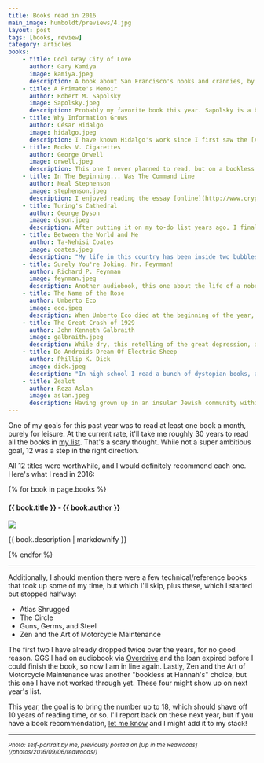 ```yaml
---
title: Books read in 2016
main_image: humboldt/previews/4.jpg
layout: post
tags: [books, review]
category: articles
books:
    - title: Cool Gray City of Love
      author: Gary Kamiya
      image: kamiya.jpeg
      description: A book about San Francisco's nooks and crannies, by a former cab driver/journalist who knows the city by heart. Traveling through time and space, Kamiya tells the history of the city through its booms and busts. At some point, I want to compile a list of all the locations mentioned in the book, and go experience them, one by one. In the meantime, I'd like to try out [this audio tour](https://www.detour.com/detours/san-francisco/cool-gray-city) narrated by the author.
    - title: A Primate's Memoir
      author: Robert M. Sapolsky
      image: Sapolsky.jpeg
      description: Probably my favorite book this year. Sapolsky is a biology professor at Stanford, where all students know him for his Human Behavioral Biology course (available on [YouTube](https://www.youtube.com/playlist?list=PL150326949691B199)). The book is non-fiction, but reads as a novel, as the author tells us of his time in Kenya, following a troop of baboons. The primates show all sorts of human-like behaviors, and Sapolsky shows us that they are not so different from us after all. Hilariously, he gives every animal a biblical name, which adds to the humorous and novelesque feel of the narration.
    - title: Why Information Grows
      author: César Hidalgo
      image: hidalgo.jpeg
      description: I have known Hidalgo's work since I first saw the [Atlas of Economic Complexity](http://atlas.cid.harvard.edu/) several years ago. His book extends on his research, tying up a bunch of concepts I am deeply interested in, such as computation, complex networks, international trade, incentives, growth, etc. The main point of the book is that while physics pushes us towards disorder, humanity has been able to build systems to accumulate knowledge and knowhow, effectively defying that trend. The only thing that sets our world apart from that of cavemen, is that we've figured out how to organize matter differently. The atoms are roughly the same.
    - title: Books V. Cigarettes
      author: George Orwell
      image: orwell.jpeg
      description: This one I never planned to read, but on a bookless day at Hannah's I picked it up on a whim. It is an odd window into early XX century Britain. As the book says, \"Literature is an attempt to influence the viewpoint of one's contemporaries by recording experience,\" and this viewpoint would be completely unavailable to me if it weren't for Orwell writing it down. From childhood memories and the intricacies of education, to why people don't read, and the complexities of freedom, this collection of essays seems very relevant today. Overall, a good surprise.
    - title: In The Beginning... Was The Command Line
      author: Neal Stephenson
      image: stephenson.jpeg
      description: I enjoyed reading the essay [online](http://www.cryptonomicon.com/beginning.html) so much that I ended up buying the book. It was that good. A good mix of history, tech culture and economics, told by a futurist science fiction author almost 20 years ago. Threading narratives and arguments around the business of open source software, and operating systems, Stephenson's essay kept me thinking about today's tech ecosystem. There are [echoes](https://twitter.com/avyfain/status/736815521765593089) of Microsoft's market power at the time on today's conversations about Facebook, Google, Apple, and even Amazon. Reading about the future as seen from the past is always a lot of fun.
    - title: Turing's Cathedral
      author: George Dyson
      image: dyson.jpeg
      description: After putting it on my to-do list years ago, I finally read it. I knew little about the history of early computers beyond \"John Von Neumann built a team of engineers at IAS and translated Turing's theory to practice.\" The many levels of abstraction that separate us from the physical problems these guys were solving never stopped perplexing me, and as I've kept repeating, it still amazes me that anything works. There is a lot to learn here about path dependence, team-building, and leadership.
    - title: Between the World and Me
      author: Ta-Nehisi Coates
      image: coates.jpeg
      description: "My life in this country has been inside two bubbles: four years at a private elite university on Chicago's North Shore followed by two years in San Francisco, the most expensive city in the US. My life experience, like most people's, is extremely narrow. This letter from a father to a son exposed me to a wide range of ideas, places, and feelings that few in my circles have lived. Listening to the audiobook, narrated by the author, gave it a whole other level of depth. At a time like this, when identity politics are so prevalent, I can't recommend this book enough. Sadly, the people that need to read it the most would not even consider it."
    - title: Surely You're Joking, Mr. Feynman!
      author: Richard P. Feynman
      image: feynman.jpeg
      description: Another audiobook, this one about the life of a nobel-winning phycisist. If you're unfamiliar with Feynman, I'd recommend you watch his explanation of [how magnets work](https://www.youtube.com/watch?v=MO0r930Sn_8), followed by his commencement address on [Cargo Cult Science](http://calteches.library.caltech.edu/51/2/CargoCult.htm) (which is actually part of the book, too). The guy was a character.
    - title: The Name of the Rose
      author: Umberto Eco
      image: eco.jpeg
      description: When Umberto Eco died at the beginning of the year, in February, I grabbed this book off a bookshelf and the first ~150 pages flew by in a day. Somehow, I got distracted for 8(!) months, but eventually got back to it. And I am glad I did. The historical novel is layered with studies of science, humanity, religion, and self-awareness. Putting yourself in the mindset of a XIV century monk is interesting by itself, but the murder mysteries are wonderfully executed, which paired with the intricate symbolism make for a fantastic read.
    - title: The Great Crash of 1929
      author: John Kenneth Galbraith
      image: galbraith.jpeg
      description: While dry, this retelling of the great depression, and its context, was worth it. During my undergrad, when I took classes on international trade and monetary policy, the professor always made a point of explaining the history of large recessions, bubbles, and rallies. Economics is a science, and its macro subset is one with very few data points, making the deep analysis of every event quite important. The biggest takeaway I had was that while policy decisions and market structures can be influential, in the end it is people who, in aggregate, make the decisions that bring us booms and busts.
    - title: Do Androids Dream Of Electric Sheep
      author: Phillip K. Dick
      image: dick.jpeg
      description: "In high school I read a bunch of dystopian books, and the title of Dick's novel called my attention back then, but I did not get around to reading it until this year. A tale of _us vs. them_ where, as usual, the boundaries get fuzzy and in-group and the out-group blend into each other. I am convinced [we're all machines](http://aurellem.org/society-of-mind/som-2.7.html), which is what makes the premise of this book interesting: trying to answer \"What makes us human?\" As a side note, it is way better than the movie."
    - title: Zealot
      author: Reza Aslan
      image: aslan.jpeg
      description: Having grown up in an insular Jewish community within a strongly Catholic country, I unsurprisingly know very little about Christianity. I read this book to change that. The author's objective is to make clear distinctions between the historical Jesus and the religious Jesus, spending most of the book explaining the context in which Christianity came about as a branch of Judaism, and eventually graduated into its own religion. Reading about the Jewish history from a different angle, where heroes and champions are framed as failed messiahs was fascinating. Gotta love revisionist history.
---
```


One of my goals for this past year was to read at least one book a month, purely for leisure. At the current rate, it'll take me roughly 30 years to read all the books in [my list](https://docs.google.com/spreadsheets/d/1VkbAVV86-HRxxl0PlCTVl_beF2GjvofUYeVyuNAAQTg/). That's a scary thought. While not a super ambitious goal, 12 was a step in the right direction.

All 12 titles were worthwhile, and I would definitely recommend each one. Here's what I read in 2016:

{% for book in page.books %}
  <div class="book-review" id="{{book.title | downcase | replace: ' ', '-'}}">
  <h4>{{ book.title }} - {{ book.author }}</h4>
  <img class="book-cover book-border" src="{{ site.image_path }}books/{{ book.image }}">
  <p>{{ book.description | markdownify }}</p>
  </div>
{% endfor %}

<hr>

Additionally, I should mention there were a few technical/reference books that took up some of my time, but which I'll skip, plus these, which I started but stopped halfway:

* Atlas Shrugged
* The Circle
* Guns, Germs, and Steel
* Zen and the Art of Motorcycle Maintenance

The first two I have already dropped twice over the years, for no good reason. GGS I had on audiobook via [Overdrive](https://www.overdrive.com/) and the loan expired before I could finish the book, so now I am in line again. Lastly, Zen and the Art of Motorcycle Maintenance was another "bookless at Hannah's" choice, but this one I have not worked through yet. These four might show up on next year's list.

This year, the goal is to bring the number up to 18, which should shave off 10 years of reading time, or so. I'll report back on these next year, but if you have a book recommendation, [let me know](/contact) and I might add it to my stack!

<hr>
<small><em>Photo: self-portrait by me, previously posted on [Up in the Redwoods](/photos/2016/09/06/redwoods/)</em></small>